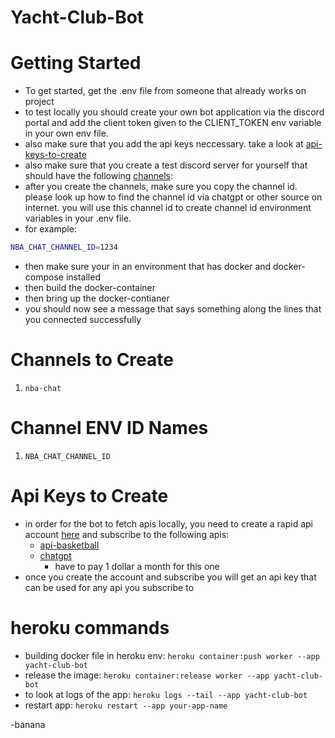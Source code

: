# Yacht-Club-Bot

# Getting Started
- To get started, get the .env file from someone that already works on project
- to test locally you should create your own bot application via the discord portal and add the client token given to the CLIENT_TOKEN env variable in your own env file.
- also make sure that you add the api keys neccessary. take a look at [api-keys-to-create](#api-keys-to-create)
- also make sure that you create a test discord server for yourself that should have the following [channels](#channels-to-create):
- after you create the channels, make sure you copy the channel id. please look up how to find the channel id via chatgpt or other source on internet. you will use this channel id to create channel id environment variables in your .env file.
- for example:
```bash
NBA_CHAT_CHANNEL_ID=1234
```
- then make sure your in an environment that has docker and docker-compose installed
- then build the docker-container
- then bring up the docker-contianer
- you should now see a message that says something along the lines that you connected successfully

# Channels to Create
1. `nba-chat`

# Channel ENV ID Names
1. `NBA_CHAT_CHANNEL_ID`

# Api Keys to Create
- in order for the bot to fetch apis locally, you need to create a rapid api account [here](https://rapidapi.com/hub) and subscribe to the following apis: 
    - [api-basketball](https://rapidapi.com/api-sports/api/api-basketball)
    - [chatgpt](https://rapidapi.com/swift-api-swift-api-default/api/gpt-4o/playground/apiendpoint_113789a0-d775-41db-8f5d-d129c3ff952b)
        - have to pay 1 dollar a month for this one
- once you create the account and subscribe you will get an api key that can be used for any api you subscribe to

# heroku commands
- building docker file in heroku env: `heroku container:push worker --app yacht-club-bot  `
- release the image:
`heroku container:release worker --app yacht-club-bot`
- to look at logs of the app:
`heroku logs --tail --app yacht-club-bot`
- restart app:
`heroku restart --app your-app-name`


-banana